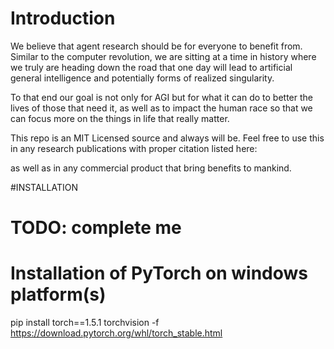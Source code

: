 # Introduction
We believe that agent research should be for everyone to benefit from. Similar to the computer revolution,
we are sitting at a time in history where we truly are heading down the road that one day will lead to 
artificial general intelligence and potentially forms of realized singularity.

To that end our goal is not only for AGI but for what it can do to better the lives of those that need it, as well
as to impact the human race so that we can focus more on the things in life that really matter.

This repo is an MIT Licensed source and always will be. Feel free to use this in any research publications with 
proper citation listed here:

as well as in any commercial product that bring benefits to mankind.

#INSTALLATION

# TODO: complete me

# Installation of PyTorch on windows platform(s)
pip install torch==1.5.1 torchvision -f https://download.pytorch.org/whl/torch_stable.html